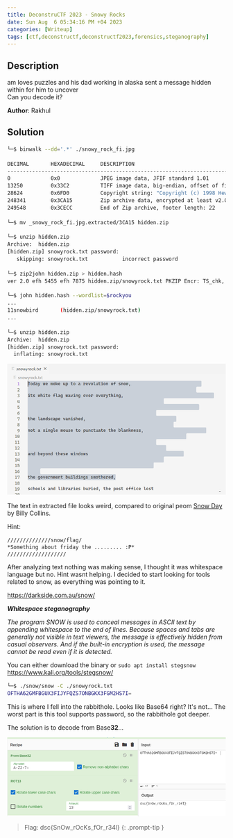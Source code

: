 ```yaml
---
title: DeconstruCTF 2023 - Snowy Rocks
date: Sun Aug  6 05:34:16 PM +04 2023
categories: [Writeup]
tags: [ctf,deconstructf,deconstructf2023,forensics,steganography]
---
```


## Description

am loves puzzles and his dad working in alaska sent a message hidden within for him to uncover  
Can you decode it?  
  
**Author**: Rakhul

## Solution

```bash
└─$ binwalk --dd='.*' ./snowy_rock_fi.jpg 

DECIMAL       HEXADECIMAL     DESCRIPTION
--------------------------------------------------------------------------------
0             0x0             JPEG image data, JFIF standard 1.01
13250         0x33C2          TIFF image data, big-endian, offset of first image directory: 8
28624         0x6FD0          Copyright string: "Copyright (c) 1998 Hewlett-Packard Company"
248341        0x3CA15         Zip archive data, encrypted at least v2.0 to extract, compressed size: 1037, uncompressed size: 2289, name: snowyrock.txt
249548        0x3CECC         End of Zip archive, footer length: 22
                                                      
└─$ mv _snowy_rock_fi.jpg.extracted/3CA15 hidden.zip
                                                                   
└─$ unzip hidden.zip  
Archive:  hidden.zip
[hidden.zip] snowyrock.txt password: 
   skipping: snowyrock.txt           incorrect password
                                                       
└─$ zip2john hidden.zip > hidden.hash    
ver 2.0 efh 5455 efh 7875 hidden.zip/snowyrock.txt PKZIP Encr: TS_chk, cmplen=1037, decmplen=2289, crc=B0E1F308 ts=B3AC cs=b3ac type=8
                                                      
└─$ john hidden.hash --wordlist=$rockyou
...
11snowbird       (hidden.zip/snowyrock.txt)     
...

└─$ unzip hidden.zip
Archive:  hidden.zip
[hidden.zip] snowyrock.txt password: 
  inflating: snowyrock.txt                                
```

![snowy-rock-1](/assets/images/deconstructf/2023/snowy-rock-1.png)

The text in extracted file looks weird, compared to original peom [Snow Day](https://www.poetryfoundation.org/poems/46707/snow-day) by Billy Collins.

Hint:

```
//////////////snow/flag/
*Something about friday the ......... :P*
///////////////////
```

After analyzing text nothing was making sense, I thought it was whitespace language but no. Hint wasnt helping. I decided to start looking for tools related to snow, as everything was pointing to it. 

<https://darkside.com.au/snow/>

_**Whitespace steganography**_

_The program SNOW is used to conceal messages in ASCII text by appending whitespace to the end of lines. Because spaces and tabs are generally not visible in text viewers, the message is effectively hidden from casual observers. And if the built-in encryption is used, the message cannot be read even if it is detected._

You can either download the binary or `sudo apt install stegsnow` <https://www.kali.org/tools/stegsnow/>

```bash
└─$ ./snow/snow -C ./snowyrock.txt 
OFTHA62GMFBGUX3FIJYFQZS7ONBGKX3FGM2HS7I=                                                                                                 
```

This is where I fell into the rabbithole. Looks like Base64 right? It's not... The worst part is this tool supports password, so the rabbithole got deeper.

The solution is to decode from Base**32**...

![snowy-rock-2](/assets/images/deconstructf/2023/snowy-rock-2.png)

> Flag: dsc{SnOw_rOcKs_fOr_r34l}
{: .prompt-tip }